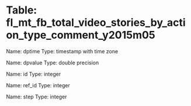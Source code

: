 Table: fl_mt_fb_total_video_stories_by_action_type_comment_y2015m05
===================================================================

Name: dptime
Type: timestamp with time zone

Name: dpvalue
Type: double precision

Name: id
Type: integer

Name: ref_id
Type: integer

Name: step
Type: integer

